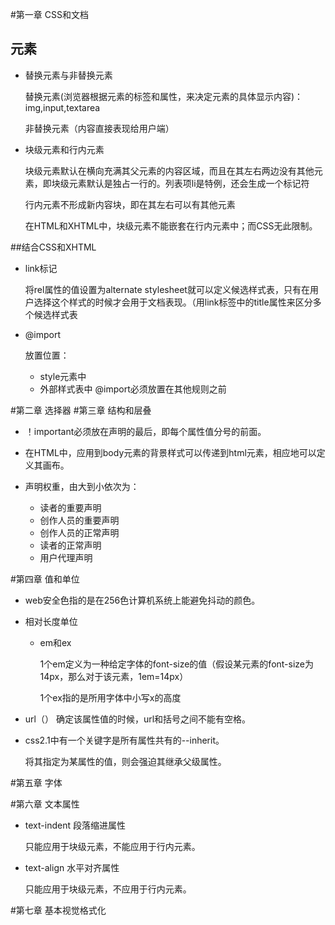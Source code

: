#第一章 CSS和文档

## 元素

- 替换元素与非替换元素

    替换元素(浏览器根据元素的标签和属性，来决定元素的具体显示内容)：img,input,textarea

    非替换元素（内容直接表现给用户端）

- 块级元素和行内元素

    块级元素默认在横向充满其父元素的内容区域，而且在其左右两边没有其他元素，即块级元素默认是独占一行的。列表项li是特例，还会生成一个标记符

    行内元素不形成新内容块，即在其左右可以有其他元素

    在HTML和XHTML中，块级元素不能嵌套在行内元素中；而CSS无此限制。

 
##结合CSS和XHTML

- link标记

    将rel属性的值设置为alternate stylesheet就可以定义候选样式表，只有在用户选择这个样式的时候才会用于文档表现。（用link标签中的title属性来区分多个候选样式表

- @import
   
    放置位置：
     - style元素中
     - 外部样式表中 
    @import必须放置在其他规则之前

#第二章 选择器
#第三章 结构和层叠

- ！important必须放在声明的最后，即每个属性值分号的前面。
- 在HTML中，应用到body元素的背景样式可以传递到html元素，相应地可以定义其画布。
- 声明权重，由大到小依次为： 

   - 读者的重要声明
   - 创作人员的重要声明
   - 创作人员的正常声明
   - 读者的正常声明
   - 用户代理声明

#第四章 值和单位

- web安全色指的是在256色计算机系统上能避免抖动的颜色。
- 相对长度单位

   - em和ex

        1个em定义为一种给定字体的font-size的值（假设某元素的font-size为14px，那么对于该元素，1em=14px）

        1个ex指的是所用字体中小写x的高度

- url（） 确定该属性值的时候，url和括号之间不能有空格。
- css2.1中有一个关键字是所有属性共有的--inherit。

    将其指定为某属性的值，则会强迫其继承父级属性。


#第五章 字体


#第六章 文本属性

- text-indent 段落缩进属性  

   只能应用于块级元素，不能应用于行内元素。

- text-align 水平对齐属性

   只能应用于块级元素，不应用于行内元素。


#第七章 基本视觉格式化



